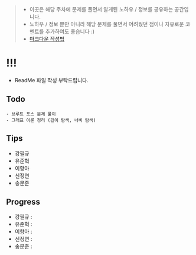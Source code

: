 > - 이곳은 해당 주차에 문제를 풀면서 알게된 노하우 / 정보를 공유하는 공간입니다.
> - 노하우 / 정보 뿐만 아니라 해당 문제를 풀면서 어려웠던 점이나 자유로운 코멘트를 추가하여도 좋습니다 :)
> - [마크다운 작성법](https://gist.github.com/ihoneymon/652be052a0727ad59601)

# !!!
  - ReadMe 파일 작성 부탁드립니다.

## Todo
    - 브루트 포스 문제 풀이
    - 그래프 이론 정리 (깊이 탐색, 너비 탐색)

## Tips
- 강필규
- 유준혁
- 이향아
- 신정연
- 송문준

## Progress
- 강필규 :
- 유준혁 :
- 이향아 :
- 신정연 :
- 송문준 :

